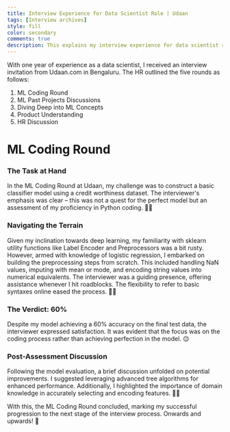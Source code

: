 ```yaml
---
title: Interview Experience for Data Scientist Role | Udaan
tags: [Interview archives]
style: fill
color: secondary
comments: true
description: This explains my interview experience for data scientist role at Udaan in detail.
---
```


With one year of experience as a data scientist, I received an interview invitation from Udaan.com in Bengaluru. The HR outlined the five rounds as follows:

1. ML Coding Round
2. ML Past Projects Discussions
3. Diving Deep into ML Concepts
4. Product Understanding
5. HR Discussion

# ML Coding Round

### The Task at Hand

In the ML Coding Round at Udaan, my challenge was to construct a basic classifier model using a credit worthiness dataset. The interviewer's emphasis was clear – this was not a quest for the perfect model but an assessment of my proficiency in Python coding. 🕵️‍♂️

### Navigating the Terrain

Given my inclination towards deep learning, my familiarity with sklearn utility functions like Label Encoder and Preprocessors was a bit rusty. However, armed with knowledge of logistic regression, I embarked on building the preprocessing steps from scratch. This included handling NaN values, imputing with mean or mode, and encoding string values into numerical equivalents. The interviewer was a guiding presence, offering assistance whenever I hit roadblocks. The flexibility to refer to basic syntaxes online eased the process. 🧙‍♂️ 

### The Verdict: 60%

Despite my model achieving a 60% accuracy on the final test data, the interviewer expressed satisfaction. It was evident that the focus was on the coding process rather than achieving perfection in the model. 😌 

### Post-Assessment Discussion

Following the model evaluation, a brief discussion unfolded on potential improvements. I suggested leveraging advanced tree algorithms for enhanced performance. Additionally, I highlighted the importance of domain knowledge in accurately selecting and encoding features. 🌲💡

With this, the ML Coding Round concluded, marking my successful progression to the next stage of the interview process. Onwards and upwards! 🚀
